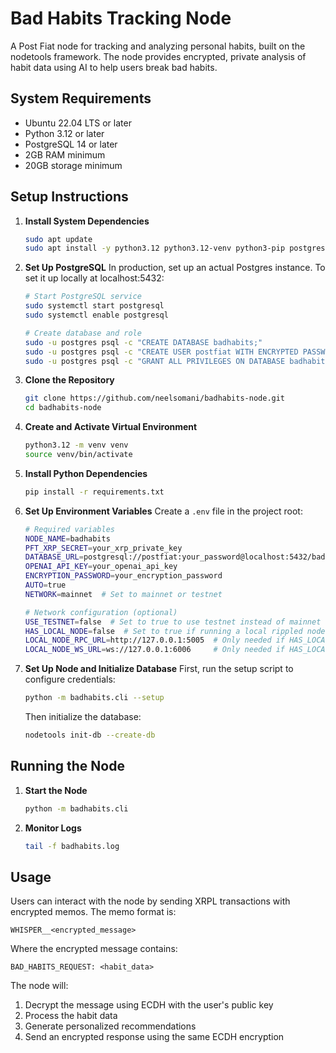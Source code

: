 # Bad Habits Tracking Node

A Post Fiat node for tracking and analyzing personal habits, built on the nodetools framework. The node provides encrypted, private analysis of habit data using AI to help users break bad habits.

## System Requirements

- Ubuntu 22.04 LTS or later
- Python 3.12 or later
- PostgreSQL 14 or later
- 2GB RAM minimum
- 20GB storage minimum

## Setup Instructions

1. **Install System Dependencies**
   ```bash
   sudo apt update
   sudo apt install -y python3.12 python3.12-venv python3-pip postgresql postgresql-contrib
   ```

2. **Set Up PostgreSQL**
In production, set up an actual Postgres instance. To set it up locally at localhost:5432:
   ```bash
   # Start PostgreSQL service
   sudo systemctl start postgresql
   sudo systemctl enable postgresql

   # Create database and role
   sudo -u postgres psql -c "CREATE DATABASE badhabits;"
   sudo -u postgres psql -c "CREATE USER postfiat WITH ENCRYPTED PASSWORD 'your_password';"
   sudo -u postgres psql -c "GRANT ALL PRIVILEGES ON DATABASE badhabits TO postfiat;"
   ```

3. **Clone the Repository**
   ```bash
   git clone https://github.com/neelsomani/badhabits-node.git
   cd badhabits-node
   ```

4. **Create and Activate Virtual Environment**
   ```bash
   python3.12 -m venv venv
   source venv/bin/activate
   ```

5. **Install Python Dependencies**
   ```bash
   pip install -r requirements.txt
   ```

6. **Set Up Environment Variables**
   Create a `.env` file in the project root:
   ```bash
   # Required variables
   NODE_NAME=badhabits
   PFT_XRP_SECRET=your_xrp_private_key
   DATABASE_URL=postgresql://postfiat:your_password@localhost:5432/badhabits
   OPENAI_API_KEY=your_openai_api_key
   ENCRYPTION_PASSWORD=your_encryption_password
   AUTO=true
   NETWORK=mainnet  # Set to mainnet or testnet

   # Network configuration (optional)
   USE_TESTNET=false  # Set to true to use testnet instead of mainnet
   HAS_LOCAL_NODE=false  # Set to true if running a local rippled node
   LOCAL_NODE_RPC_URL=http://127.0.0.1:5005  # Only needed if HAS_LOCAL_NODE=true
   LOCAL_NODE_WS_URL=ws://127.0.0.1:6006     # Only needed if HAS_LOCAL_NODE=true
   ```

7. **Set Up Node and Initialize Database**
   First, run the setup script to configure credentials:
   ```bash
   python -m badhabits.cli --setup
   ```
   Then initialize the database:
   ```bash
   nodetools init-db --create-db
   ```

## Running the Node

1. **Start the Node**
   ```bash
   python -m badhabits.cli
   ```

2. **Monitor Logs**
   ```bash
   tail -f badhabits.log
   ```

## Usage

Users can interact with the node by sending XRPL transactions with encrypted memos. The memo format is:

```
WHISPER__<encrypted_message>
```

Where the encrypted message contains:
```
BAD_HABITS_REQUEST: <habit_data>
```

The node will:
1. Decrypt the message using ECDH with the user's public key
2. Process the habit data
3. Generate personalized recommendations
4. Send an encrypted response using the same ECDH encryption



